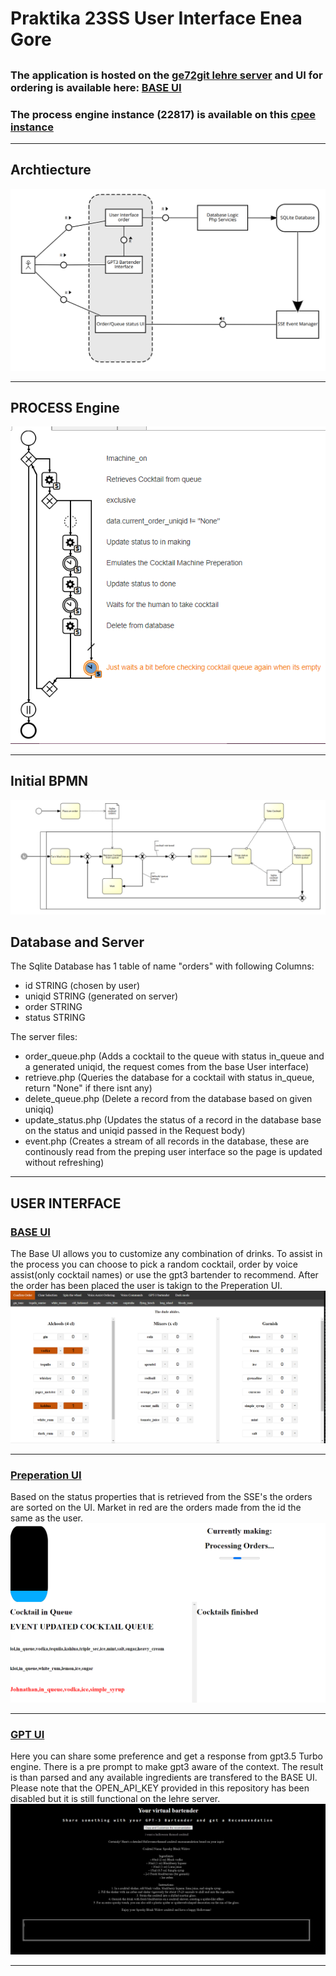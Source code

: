 # Praktika 23SS User Interface Enea Gore



## 

### The application is hosted on the [ge72git lehre server](https://lehre.bpm.in.tum.de/~ge72git/prak_23_enea) and UI for ordering is available here:  [BASE UI](https://lehre.bpm.in.tum.de/~ge72git/prak_23_enea/frontend/wait.php)

### The process engine instance (22817) is available on this [cpee instance](https://cpee.org/flow/index.html?monitor=https://cpee.org/flow/engine/22817/)
***
## Archtiecture
![fmc ](Images/fmc_architecture_diagram.PNG)
***
## PROCESS Engine
![CPEE ](Images/cpeeinstance.PNG)
***
## Initial BPMN
![BPMN](Images/initialbpmn.PNG)
## Database and Server

The Sqlite Database has 1 table of name "orders" with following Columns:
- id STRING (chosen by user)
- uniqid STRING (generated on server)
- order STRING
- status STRING
  
The server files:

- order_queue.php (Adds a cocktail to the queue with status in_queue and a generated uniqid, the request comes from the base User interface)
- retrieve.php (Queries the database for a cocktail with status in_queue, return "None" if there isnt any)
- delete_queue.php (Delete a record from the database based on given uniqiq)
- update_status.php (Updates the status of a record in the database base on the status and uniqid passed in the Request body)
- event.php (Creates a stream of all records in the database, these are continously read from the preping user interface so the page is updated without refreshing)
***
## USER INTERFACE
### [BASE UI](https://lehre.bpm.in.tum.de/~ge72git/prak_23_enea/frontend/wait.php)
The Base UI allows you to customize any combination of drinks. To assist in the process you can choose to pick a random cocktail, order by voice assist(only cocktail names) or use the gpt3 bartender to recommend. After the order has been placed the user is takign to the Preperation UI.
![BASEUI ](Images/baseUI.PNG)
***
### [Preperation UI](https://lehre.bpm.in.tum.de/~ge72git/prak_23_enea/frontend/preping.php) 
Based on the status properties that is retrieved from the SSE's the orders are sorted on the UI. Market in red are the orders made from the id the same as the user.
![queue_UI ](Images/queue_UI.PNG)
***
### [GPT UI](https://lehre.bpm.in.tum.de/~ge72git/prak_23_enea/frontend/my_gpt3.php)
Here you can share some preference and get a response from gpt3.5 Turbo engine. There is a pre prompt to make gpt3 aware of the context. The result is than parsed and any available ingredients are transfered to the BASE UI. Please note that the OPEN_API_KEY provided in this repository has been disabled but it is still functional on the lehre server.
![bartender ](Images/bartened_gpt.PNG)
***
